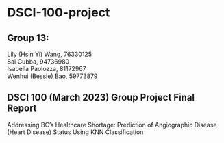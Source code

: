 # DSCI-100-project
## Group 13: 
  Lily (Hsin Yi) Wang, 76330125  
  Sai Gubba, 94736980  
  Isabella Paolozza, 81172967  
  Wenhui (Bessie) Bao, 59773879
## DSCI 100 (March 2023) Group Project Final Report
Addressing BC’s Healthcare Shortage: Prediction of Angiographic Disease (Heart Disease) Status Using KNN Classification 

